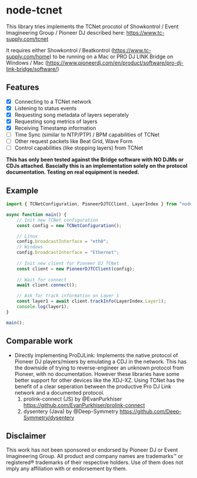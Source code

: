 # node-tcnet

This library tries implements the TCNet procotol of Showkontrol / Event Imagineering Group / Pioneer DJ described here: https://www.tc-supply.com/tcnet

It requires either Showkontrol / Beatkontrol (https://www.tc-supply.com/home) to be running on a Mac or PRO DJ LINK Bridge on Windows / Mac (https://www.pioneerdj.com/en/product/software/pro-dj-link-bridge/software/)

## Features

- [x] Connecting to a TCNet network
- [x] Listening to status events
- [x] Requesting song metadata of layers seperately
- [x] Requesting song metrics of layers
- [x] Receiving Timestamp information
- [ ] Time Sync (similar to NTP/PTP) / BPM capabilities of TCNet
- [ ] Other request packets like Beat Grid, Wave Form
- [ ] Control capabilities (like stopping layers) from TCNet

**This has only been tested against the Bridge software with NO DJMs or CDJs attached. Bascially this is an implementation solely on the protocol documentation. Testing on real equipment is needed.**

## Example
```typescript
import { TCNetConfiguration, PioneerDJTCClient, LayerIndex } from "node-tcnet"

async function main() {
    // Init new TCNet configuration
    const config = new TCNetConfiguration();

    // Linux
    config.broadcastInterface = "eth0";
    // Windows
    config.broadcastInterface = "Ethernet";
    
    // Init new client for Pioneer DJ TCNet
    const client = new PioneerDJTCClient(config);
    
    // Wait for connect
    await client.connect();

    // Ask for track information on Layer 1
    const layer1 = await client.trackInfo(LayerIndex.Layer1);
    console.log(layer1);
}

main();
```

## Comparable work
- Directly implementing ProDJLink: Implements the native protocol of Pioneer DJ players/mixers by emulating a CDJ in the network. This has the downside of trying to reverse-engineer an unknown protocol from Pioneer, with no documentation. However these libraries have some better support for other devices like the XDJ-XZ. Using TCNet has the benefit of a clear seperation between the productive Pro DJ Link network and a documented protocol.
  1. prolink-connect (JS) by @EvanPurkhiser https://github.com/EvanPurkhiser/prolink-connect
  2. dysentery (Java) by @Deep-Symmetry https://github.com/Deep-Symmetry/dysentery

## Disclaimer

This work has not been sponsored or endorsed by Pioneer DJ or Event Imagineering Group. All product and company names are trademarks™ or registered® trademarks of their respective holders. Use of them does not imply any affiliation with or endorsement by them.

